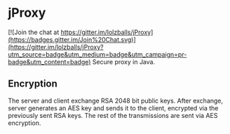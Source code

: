 # jProxy

[![Join the chat at https://gitter.im/lolzballs/jProxy](https://badges.gitter.im/Join%20Chat.svg)](https://gitter.im/lolzballs/jProxy?utm_source=badge&utm_medium=badge&utm_campaign=pr-badge&utm_content=badge)
Secure proxy in Java.

## Encryption

The server and client exchange RSA 2048 bit public keys. After exchange, server generates an AES key
and sends it to the client, encrypted via the previously sent RSA keys. The rest of the transmissions are sent
via AES encryption.
